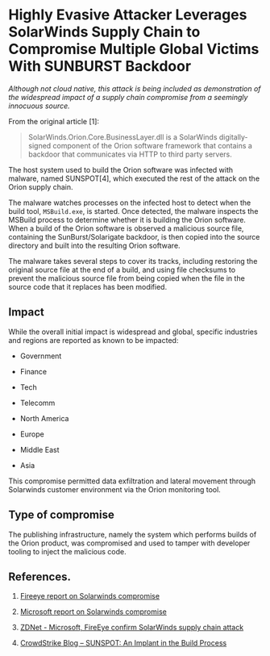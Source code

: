 # Highly Evasive Attacker Leverages SolarWinds Supply Chain to Compromise Multiple Global Victims With SUNBURST Backdoor

*Although not cloud native, this attack is being included as demonstration of
the widespread impact of a supply chain compromise from a seemingly innocuous
source.*

From the original article [1]:

> SolarWinds.Orion.Core.BusinessLayer.dll is a SolarWinds digitally-signed
> component of the Orion software framework that contains a backdoor that
> communicates via HTTP to third party servers.

The host system used to build the Orion software was infected with malware,
named SUNSPOT[4], which executed the rest of the attack on the Orion supply
chain.

The malware watches processes on the infected host to detect when the build
tool, `MSBuild.exe`, is started. Once detected, the malware inspects the MSBuild
process to determine whether it is building the Orion software. When a build of
the Orion software is observed a malicious source file, containing the
SunBurst/Solarigate backdoor, is then copied into the source directory and built
into the resulting Orion software.

The malware takes several steps to cover its tracks, including restoring the
original source file at the end of a build, and using file checksums to prevent
the malicious source file from being copied when the file in the source code
that it replaces has been modified.

## Impact

While the overall initial impact is widespread and global, specific industries
and regions are reported as known to be impacted:
* Government
* Finance
* Tech
* Telecomm

* North America
* Europe
* Middle East
* Asia

This compromise permitted data exfiltration and lateral movement through
Solarwinds customer environment via the Orion monitoring tool.

## Type of compromise

The publishing infrastructure, namely the system which performs builds of the
Orion product, was compromised and used to tamper with developer tooling to
inject the malicious code.

## References.

1. [Fireeye report on Solarwinds
   compromise](https://www.fireeye.com/blog/threat-research/2020/12/evasive-attacker-leverages-solarwinds-supply-chain-compromises-with-sunburst-backdoor.html)

2. [Microsoft report on Solarwinds
   compromise](https://msrc-blog.microsoft.com/2020/12/13/customer-guidance-on-recent-nation-state-cyber-attacks/)

3. [ZDNet - Microsoft, FireEye confirm SolarWinds supply chain
   attack](https://www.zdnet.com/article/microsoft-fireeye-confirm-solarwinds-supply-chain-attack/)

4. [CrowdStrike Blog – SUNSPOT: An Implant in the Build
   Process](https://www.crowdstrike.com/blog/sunspot-malware-technical-analysis/)
